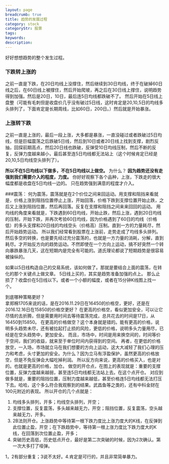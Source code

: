 ```yaml
---
layout: page
breadcrumb: true
title: 趋势的发展过程
category: stock
categoryStr: 股票
tags: 
keywords: 
description: 
---
```



好好想想趋势的整个发生过程。

### 下跌转上涨的
之前一直是下跌，在20日均线上没撑住，然后继续到30日均线，终于在破掉60日线之后，在60日线上被撑住，然后开始爬坡，再之后在30日线上撑住，说明趋势得到加强。然后是20日，10日，最后连5日均线都跌破不了。
然后开始在5日线上盘整（可能有毛刺但是收盘价几乎没有破过5日线，这时肯定是20,10,5日的均线多头排列了，下面肯定是长期周线，比如60日，200日。）然后就是开始暴涨。


### 上涨转下跌
之前一直是上涨的，最后一段上涨，大多都是暴涨，一直没碰过或者跌破过5日均线，但是巨幅震荡之后跌破5日线，然后到10日或者20日线上找到支撑，剧烈反抽，回探前期高点，然后20日线也跌破，反弹受10日均线压制，然后不断的反复，反弹力度越来越小，最后甚至连5日均线都无法站上（这个时候肯定已经是20,10,5日均线空头排列了）。

**所以不在5日均线以下做多，不在5日均线以上做空。**
为什么？
**因为趋势还没有走强到我们需要介入的程度，力度。**
你好好观察下各个品种，上涨，下跌走的很大幅度都是收盘在5日均线一边的。
只在趋势强到满意的程度才介入。

###震荡：
何为震荡，震荡就是在2个价位之间来回运动。用支撑和阻挡来看就是，价格上涨到阻挡位置停止上涨，开始回落，价格下跌到支撑位置开始止跌，之后又上涨到阻挡位置，然后再回落。反复在支撑和阻挡之间来来回回的运动。
用均线的角度来看就是，下跌遇到60日均线，开始止跌，然后上涨，遇到20日均线的压制，开始下跌，并再次考验60日均线，因为价格遇到了60日的均线（价格低）的多头支撑和20日线的均线空头（价格高）压制。直到一方的力量耗尽，然后开始趋势运动。
所以我们经常看到股票在上涨前，走势走成了均线多头排列。
然后多空的转换，也是要先经过充分震荡的，也就是一方力量的消耗，分解，直到耗尽。才开始反方向的趋势运动。不然即使在一个方向上运动，搞不好突然一个转向暴跌暴涨几天，这在短期内是完全有可能的。道氏理论都说了短期趋势是很容易被操纵的。


如果以5日线构造自己的交易系统，该如何做了。那就是要结合上面的震荡，在转化的那个关键点上做文章。
5日线上买的，其实是趋势准备加强的点上。
那么止损了？收盘价在5日线以下。或者一个小额的幅度，或者在15分钟K线图上找一个。

到底哪种策略更好？  
拿郑棉1705来说的话，是在2016.11.29日在16450的价格空，更好，还是在2016.12.16日在15850的价格空更好？
在更高的价格空，看似更加安全，可以让它尽情的去折腾，但是需要用时间去等待震荡完成，总共花去的时间是17日，从16450到15850。
在更高的价格做空？这个本身就是错的。能有更高的价格，说明多头趋势未尽，还有被拉起打止损的风险，更低的价格，说明多头力量用尽，已经是在空头趋势中，更加安全。
而且，市场中，时间是用来换空间的，时间等价于空间，我们的收益，就来至于单位时间内获得到的空间。
再者，在更低的价格放空，一入场，市场就立马在我们想要的方向上运动，这大大减轻了我们心理的压力和考虑，头寸更加的安全。为什么？因为立马有浮盈保护，虽然更高的价格放空，但是不免反弹会大幅吃掉利润。
所以反方向来说，更高的价格买入，也是对的。也就是更高的价格，加仓。
做空的开仓点，在图上的表现就是：重要的支撑位置，反弹力度越来越弱，甚至连5日均线都无法站上去。在这个点开仓。
对应到做多就是，重要的阻挡位置，压制力度越来越低，甚至价格连5日均线都无法打压下去。哈哈，这个多么符合我观察到的结果。武昌鱼等之类的，还有中科金财在100元附近的表现。
所以开仓的几个点就是：
1. 均线多头排列，开多；均线空头排列，开空；
2. 支撑位置，反复震荡，多头越来越无力，开空；阻挡位置，反复震荡，空头越来越无力，开多。
3. 2B法则开仓。上涨趋势中等待第一根下跌力度比上涨力度大的K线，在反弹到此位置止盈，开空；在下跌趋势中，等待第一根上涨力度比下跌力度大的K线，在回落到次位置止盈，开多；
4. 突破历史高低，历史低点开仓，最好是第二次突破的时候，因为2次确认。第一次大多打了哑弹。

1，2有部分重复；3说不太好。4.肯定是可行的，并且非常简单暴力。






